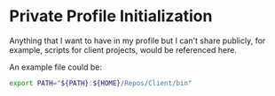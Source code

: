 # Private Profile Initialization

Anything that I want to have in my profile but I can't share publicly, for
example, scripts for client projects, would be referenced here.

An example file could be:

```bash
export PATH="${PATH}:${HOME}/Repos/Client/bin"
```

